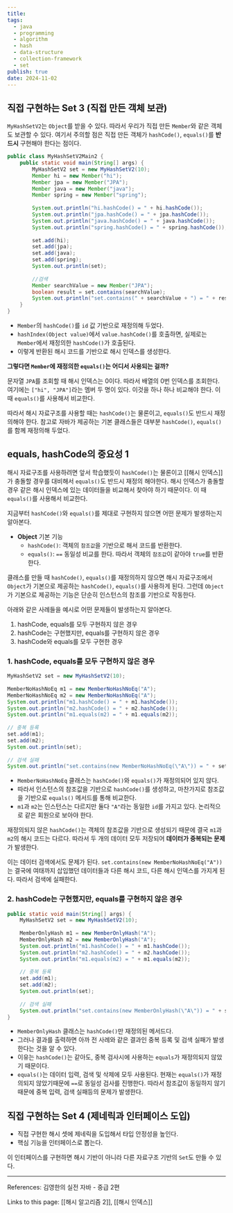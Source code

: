 ```yaml
---
title: 
tags:
  - java
  - programming
  - algorithm
  - hash
  - data-structure
  - collection-framework
  - set
publish: true
date: 2024-11-02
---
```

## 직접 구현하는 Set 3 (직접 만든 객체 보관)
`MyHashSetV2`는 `Object`를 받을 수 있다. 따라서 우리가 직접 만든 `Member`와 같은 객체도 보관할 수 있다.
여기서 주의할 점은 직접 만든 객체가 `hashCode()`, `equals()`를 **반드시** 구현해야 한다는 점이다.

```java
public class MyHashSetV2Main2 {  
    public static void main(String[] args) {  
        MyHashSetV2 set = new MyHashSetV2(10);  
        Member hi = new Member("hi");  
        Member jpa = new Member("JPA");  
        Member java = new Member("java");  
        Member spring = new Member("spring");  
  
        System.out.println("hi.hashCode() = " + hi.hashCode());  
        System.out.println("jpa.hashCode() = " + jpa.hashCode());  
        System.out.println("java.hashCode() = " + java.hashCode());  
        System.out.println("spring.hashCode() = " + spring.hashCode());  
  
        set.add(hi);  
        set.add(jpa);  
        set.add(java);  
        set.add(spring);  
        System.out.println(set);  
  
        //검색  
        Member searchValue = new Member("JPA");  
        boolean result = set.contains(searchValue);  
        System.out.println("set.contains(" + searchValue + ") = " + result);  
    }  
}
```

- `Member`의 `hashCode()`를 `id` 값 기반으로 재정의해 두었다.
- `hashIndex(Object value)`에서 `value.hashCode()`를 호출하면, 실제로는 `Member`에서 재정의한 `hashCode()`가 호출된다.
- 이렇게 반환된 해시 코드를 기반으로 해시 인덱스를 생성한다.

**그렇다면 `Member`에 재정의한 `equals()`는 어디서 사용되는 걸까?**

문자열 `JPA`를 조회할 때 해시 인덱스는 0이다. 따라서 배열의 0번 인덱스를 조회한다. 여기에는 `["hi", "JPA"]`라는 멤버 두 명이 있다. 이것을 하나 하나 비교해야 한다. 이 때 `equals()`를 사용해서 비교한다.

따라서 해시 자료구조를 사용할 때는 `hashCode()`는 물론이고, `equals()`도 반드시 재정의해야 한다. 참고로 자바가 제공하는 기본 클래스들은 대부분 `hashCode()`, `equals()`를 함께 재정의해 두었다.

## equals, hashCode의 중요성 1
해시 자료구조를 사용하려면 앞서 학습했듯이 `hashCode()`는 물론이고 [[해시 인덱스]]가 충돌할 경우를 대비해서 `equals()`도 반드시 재정의 해야한다. 해시 인덱스가 충돌할 경우 같은 해시 인덱스에 있는 데이터들을 비교해서 찾아야 하기 때문이다. 이 때 `equals()`를 사용해서 비교한다.

지금부터 `hashCode()`와 `equals()`를 제대로 구현하지 않으면 어떤 문제가 발생하는지 알아본다.

- **Object** 기본 기능
	- `hashCode()`: 객체의 `참조값`을 기반으로 해서 코드를 반환한다.
	- `equals()`: `==` 동일성 비교를 한다. 따라서 객체의 `참조값`이 같아야 `true`를 반환한다.

클래스를 만들 때 `hashCode()`, `equals()`를 재정의하지 않으면 해시 자료구조에서 `Object`가 기본으로 제공하는 `hashCode()`, `equals()`를 사용하게 된다. 그런데 `Object`가 기본으로 제공하는 기능은 단순히 인스턴스의 참조를 기반으로 작동한다.

아래와 같은 사례들을 예시로 어떤 문제들이 발생하는지 알아본다.
1. hashCode, equals를 모두 구현하지 않은 경우
2. hashCode는 구현했지만, equals를 구현하지 않은 경우
3. hashCode와 equals를 모두 구현한 경우

### 1. hashCode, equals를 모두 구현하지 않은 경우
```java
MyHashSetV2 set = new MyHashSetV2(10);  
  
MemberNoHashNoEq m1 = new MemberNoHashNoEq("A");  
MemberNoHashNoEq m2 = new MemberNoHashNoEq("A");  
System.out.println("m1.hashCode() = " + m1.hashCode());  
System.out.println("m2.hashCode() = " + m2.hashCode());  
System.out.println("m1.equals(m2) = " + m1.equals(m2));  
  
// 중복 등록  
set.add(m1);  
set.add(m2);  
System.out.println(set);  
  
// 검색 실패  
System.out.println("set.contains(new MemberNoHashNoEq(\"A\")) = " + set.contains(new MemberNoHashNoEq("A")));
```

- `MemberNoHashNoEq` 클래스는 `hashCode()`와 `equals()`가 재정의되어 있지 않다.
- 따라서 인스턴스의 참조값을 기반으로 `hashCode()`를 생성하고, 마찬가지로 참조값을 기반으로 `equals()` 메서드를 통해 비교한다.
- `m1`과 `m2`는 인스턴스는 다르지만 둘다 `"A"`라는 동일한 `id`를 가지고 있다. 논리적으로 같은 회원으로 보아야 한다.

재정의되지 않은 `hashCode()`는 객체의 참조값을 기반으로 생성되기 때문에 결국 `m1`과 `m2`의 해시 코드는 다르다. 따라서 두 개의 데이터 모두 저장되어 **데이터가 중복되는 문제**가 발생한다.

이는 데이터 검색에서도 문제가 된다. `set.contains(new MemberNoHashNoEq("A"))`는 결국에 여태까지 삽입했던 데이터들과 다른 해시 코드, 다른 해시 인덱스를 가지게 된다. 따라서 검색에 실패한다.

### 2. hashCode는 구현했지만, equals를 구현하지 않은 경우
```java
public static void main(String[] args) {  
    MyHashSetV2 set = new MyHashSetV2(10);  
  
    MemberOnlyHash m1 = new MemberOnlyHash("A");  
    MemberOnlyHash m2 = new MemberOnlyHash("A");  
    System.out.println("m1.hashCode() = " + m1.hashCode());  
    System.out.println("m2.hashCode() = " + m2.hashCode());  
    System.out.println("m1.equals(m2) = " + m1.equals(m2));  
  
    // 중복 등록  
    set.add(m1);  
    set.add(m2);  
    System.out.println(set);  
  
    // 검색 실패  
    System.out.println("set.contains(new MemberOnlyHash(\"A\")) = " + set.contains(new MemberOnlyHash("A")));  
}
```
- `MemberOnlyHash` 클래스는 `hashCode()`만 재정의된 메서드다.
- 그러나 결과를 출력하면 아까 전 사례와 같은 결과인 중복 등록 및 검색 실패가 발생한다는 것을 알 수 있다.
- 이유는 `hashCode()`는 같아도, 중복 검사시에 사용하는 `equals`가 재정의되지 않았기 때문이다.
- `equals()`는 데이터 입력, 검색 및 삭제에 모두 사용된다. 현재는 `equals()`가 재정의되지 않았기때문에 `==`로 동일성 검사를 진행한다. 따라서 참조값이 동일하지 않기 때문에 중복 입력, 검색 실패등의 문제가 발생한다.

## 직접 구현하는 Set 4 (제네릭과 인터페이스 도입)
- 직접 구현한 해시 셋에 제네릭을 도입해서 타입 안정성을 높인다.
- 핵심 기능을 인터페이스로 뽑는다.

이 인터페이스를 구현하면 해시 기반이 아니라 다른 자료구조 기반의 `Set`도 만들 수 있다.




---
References: 김영한의 실전 자바 - 중급 2편

Links to this page: [[해시 알고리즘 2]], [[해시 인덱스]]